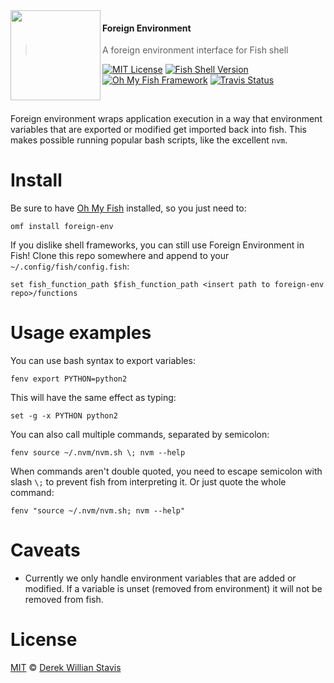 <img src="https://cloud.githubusercontent.com/assets/8317250/8510172/f006f0a4-230f-11e5-98b6-5c2e3c87088f.png" align="left" width="144px" height="144px"/>

#### Foreign Environment
> A foreign environment interface for Fish shell

[![MIT License](https://img.shields.io/badge/license-MIT-007EC7.svg?style=flat-square)](/LICENSE)
[![Fish Shell Version](https://img.shields.io/badge/fish-v2.2.0-007EC7.svg?style=flat-square)](http://fishshell.com)
[![Oh My Fish Framework](https://img.shields.io/badge/Oh%20My%20Fish-Framework-007EC7.svg?style=flat-square)](https://www.github.com/oh-my-fish/oh-my-fish)
[![Travis Status](https://img.shields.io/travis/derekstavis/plugin-nvm.svg?style=flat-square)](https://travis-ci.org/derekstavis/plugin-nvm)

<br/>

Foreign environment wraps application execution in a way that environment variables that are exported or modified get imported back into fish. This makes possible running popular bash scripts, like the excellent `nvm`.


# Install

Be sure to have [Oh My Fish][omf-link] installed, so you just need to:

```fish
omf install foreign-env
```

If you dislike shell frameworks, you can still use Foreign Environment in Fish! Clone this repo somewhere and append to your `~/.config/fish/config.fish`:

```fish
set fish_function_path $fish_function_path <insert path to foreign-env repo>/functions
```


# Usage examples

You can use bash syntax to export variables:

```fish
fenv export PYTHON=python2
```

This will have the same effect as typing:

```fish
set -g -x PYTHON python2
```

You can also call multiple commands, separated by semicolon:

```fish
fenv source ~/.nvm/nvm.sh \; nvm --help
```

When commands aren't double quoted, you need to escape semicolon with slash `\;` to prevent fish from interpreting it. Or just quote the whole command:

```fish
fenv "source ~/.nvm/nvm.sh; nvm --help"
```


# Caveats

* Currently we only handle environment variables that are added or modified. If a variable is unset (removed from environment) it will not be removed from fish.

# License

[MIT][mit] © [Derek Willian Stavis][author]


[mit]:            http://opensource.org/licenses/MIT
[author]:         http://github.com/derekstavis
[omf-link]:       https://www.github.com/oh-my-fish/oh-my-fish
